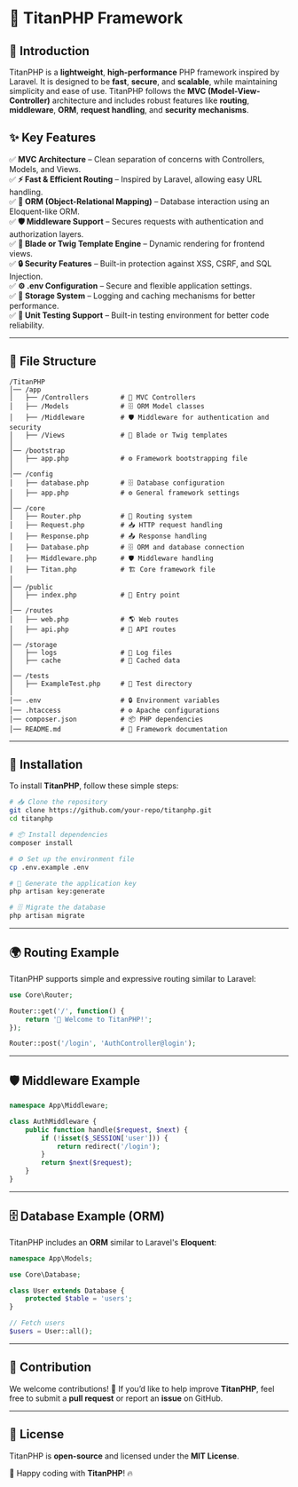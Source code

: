 # 🌟 TitanPHP Framework

## 🚀 Introduction
TitanPHP is a **lightweight**, **high-performance** PHP framework inspired by Laravel. It is designed to be **fast**, **secure**, and **scalable**, while maintaining simplicity and ease of use. TitanPHP follows the **MVC (Model-View-Controller)** architecture and includes robust features like **routing**, **middleware**, **ORM**, **request handling**, and **security mechanisms**.

## ✨ Key Features
✅ **MVC Architecture** – Clean separation of concerns with Controllers, Models, and Views.  
✅ **⚡ Fast & Efficient Routing** – Inspired by Laravel, allowing easy URL handling.  
✅ **🔗 ORM (Object-Relational Mapping)** – Database interaction using an Eloquent-like ORM.  
✅ **🛡️ Middleware Support** – Secures requests with authentication and authorization layers.  
✅ **🎨 Blade or Twig Template Engine** – Dynamic rendering for frontend views.  
✅ **🔒 Security Features** – Built-in protection against XSS, CSRF, and SQL Injection.  
✅ **⚙️ .env Configuration** – Secure and flexible application settings.  
✅ **📁 Storage System** – Logging and caching mechanisms for better performance.  
✅ **🧪 Unit Testing Support** – Built-in testing environment for better code reliability.  

---

## 📂 File Structure
```
/TitanPHP
│── /app
│   ├── /Controllers        # 🎯 MVC Controllers
│   ├── /Models             # 🗄️ ORM Model classes
│   ├── /Middleware         # 🛡️ Middleware for authentication and security
│   ├── /Views              # 🎨 Blade or Twig templates
│
│── /bootstrap
│   ├── app.php             # ⚙️ Framework bootstrapping file
│
│── /config
│   ├── database.php        # 🗄️ Database configuration
│   ├── app.php             # ⚙️ General framework settings
│
│── /core
│   ├── Router.php          # 🔗 Routing system
│   ├── Request.php         # 📥 HTTP request handling
│   ├── Response.php        # 📤 Response handling
│   ├── Database.php        # 🗄️ ORM and database connection
│   ├── Middleware.php      # 🛡️ Middleware handling
│   ├── Titan.php           # 🏗️ Core framework file
│
│── /public
│   ├── index.php           # 🚪 Entry point
│
│── /routes
│   ├── web.php             # 🌎 Web routes
│   ├── api.php             # 🔌 API routes
│
│── /storage
│   ├── logs                # 📝 Log files
│   ├── cache               # 🚀 Cached data
│
│── /tests
│   ├── ExampleTest.php     # 🧪 Test directory
│
│── .env                    # 🔒 Environment variables
│── .htaccess               # ⚙️ Apache configurations
│── composer.json           # 📦 PHP dependencies
│── README.md               # 📜 Framework documentation
```

---

## 🔧 Installation
To install **TitanPHP**, follow these simple steps:
```sh
# 📥 Clone the repository
git clone https://github.com/your-repo/titanphp.git
cd titanphp

# 📦 Install dependencies
composer install

# ⚙️ Set up the environment file
cp .env.example .env

# 🔑 Generate the application key
php artisan key:generate

# 🗄️ Migrate the database
php artisan migrate
```

---

## 🌍 Routing Example
TitanPHP supports simple and expressive routing similar to Laravel:
```php
use Core\Router;

Router::get('/', function() {
    return '🚀 Welcome to TitanPHP!';
});

Router::post('/login', 'AuthController@login');
```

---

## 🛡️ Middleware Example
```php
namespace App\Middleware;

class AuthMiddleware {
    public function handle($request, $next) {
        if (!isset($_SESSION['user'])) {
            return redirect('/login');
        }
        return $next($request);
    }
}
```

---

## 🗄️ Database Example (ORM)
TitanPHP includes an **ORM** similar to Laravel's **Eloquent**:
```php
namespace App\Models;

use Core\Database;

class User extends Database {
    protected $table = 'users';
}

// Fetch users
$users = User::all();
```

---

## 🤝 Contribution
We welcome contributions! 🎉 If you’d like to help improve **TitanPHP**, feel free to submit a **pull request** or report an **issue** on GitHub.  

---

## 📜 License
TitanPHP is **open-source** and licensed under the **MIT License**.  

🚀 Happy coding with **TitanPHP**! 🔥
